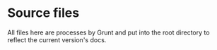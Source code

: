 # Source files

All files here are processes by Grunt and put into the root directory to reflect the current version's docs.